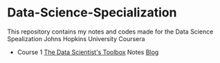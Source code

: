 # Data-Science-Specialization

This repository contains my notes and codes made for the Data Science Spealization Johns Hopkins University Coursera  


* Course 1 [The Data Scientist's Toolbox](https://www.coursera.org/programs/alcaldia-de-neiva-on-coursera-j48iy?productId=iSxVEG07EeW3YxLB1q9I2w&productType=course&showMiniModal=true) Notes [Blog](https://medium.com/@katerinperdom9001) 


